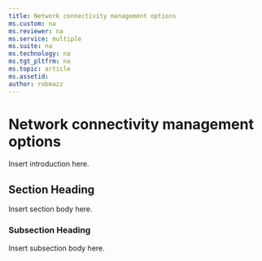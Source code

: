 ```yaml
---
title: Network connectivity management options
ms.custom: na
ms.reviewer: na
ms.service: multiple
ms.suite: na
ms.technology: na 
ms.tgt_pltfrm: na
ms.topic: article
ms.assetid:  
author: robmazz
---
```

# Network connectivity management options
Insert introduction here.

## Section Heading
Insert section body here.

### Subsection Heading
Insert subsection body here.

